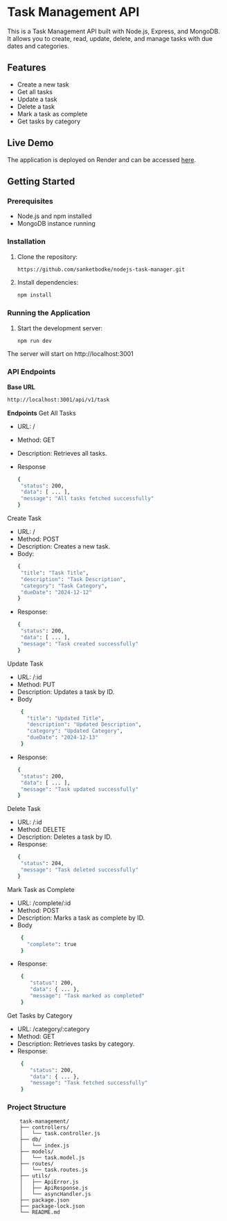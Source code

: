 # Task Management API

This is a Task Management API built with Node.js, Express, and MongoDB. It allows you to create, read, update, delete, and manage tasks with due dates and categories.

## Features

- Create a new task
- Get all tasks
- Update a task
- Delete a task
- Mark a task as complete
- Get tasks by category

## Live Demo

The application is deployed on Render and can be accessed [here](https://nodejs-task-manager-kyvc.onrender.com).

## Getting Started

### Prerequisites

- Node.js and npm installed
- MongoDB instance running

### Installation

1. Clone the repository:
   ```bash
   https://github.com/sanketbodke/nodejs-task-manager.git

2. Install dependencies:

   ```bash
   npm install

### Running the Application

1. Start the development server:
   ```bash
   npm run dev
The server will start on http://localhost:3001

### API Endpoints
**Base URL**

   ```bash
   http://localhost:3001/api/v1/task
   ```

**Endpoints**
Get All Tasks
* URL: /
* Method: GET
* Description: Retrieves all tasks.
* Response 

   ```bash
   {
    "status": 200,
    "data": [ ... ],
    "message": "All tasks fetched successfully"
   }
   ```

Create Task
* URL: /
* Method: POST
* Description: Creates a new task.
* Body:
   ```bash
   {
    "title": "Task Title",
    "description": "Task Description",
    "category": "Task Category",
    "dueDate": "2024-12-12"
  }
   ```
* Response:
   ```bash
   {
    "status": 200,
    "data": [ ... ],
    "message": "Task created successfully"
   }
   ```
Update Task
* URL: /:id
* Method: PUT
* Description: Updates a task by ID.
* Body
   ```bash
    {
      "title": "Updated Title",
      "description": "Updated Description", 
      "category": "Updated Category",
      "dueDate": "2024-12-13"
    }
   ```
* Response:
   ```bash
   {
    "status": 200,
    "data": [ ... ],
    "message": "Task updated successfully"
   }
   ```
Delete Task
* URL: /:id
* Method: DELETE
* Description: Deletes a task by ID.
* Response:
   ```bash
   {
    "status": 204,
    "message": "Task deleted successfully"
   }
   ```

Mark Task as Complete
* URL: /complete/:id
* Method: POST
* Description: Marks a task as complete by ID.
* Body
   ```bash
    {
      "complete": true 
    }
* Response:
    ```bash
     {
        "status": 200,
        "data": { ... },
        "message": "Task marked as completed"
     }
    ```
Get Tasks by Category
* URL: /category/:category
* Method: GET
* Description: Retrieves tasks by category.
* Response:
    ```bash
     {
        "status": 200,
        "data": { ... },
        "message": "Task fetched successfully"
     }
    ```

### Project Structure
        task-management/
        ├── controllers/
        │   └── task.controller.js
        ├── db/
        │   └── index.js
        ├── models/
        │   └── task.model.js
        ├── routes/
        │   └── task.routes.js
        ├── utils/
        │   ├── ApiError.js
        │   ├── ApiResponse.js
        │   └── asyncHandler.js
        ├── package.json
        ├── package-lock.json
        └── README.md